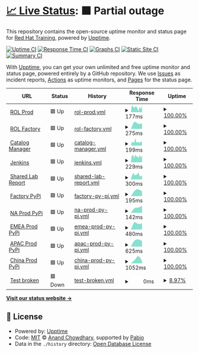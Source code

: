 # [📈 Live Status](https://RedHatTraining.github.io/uptime): <!--live status--> **🟧 Partial outage**

This repository contains the open-source uptime monitor and status page for [Red Hat Training](https://www.redhat.com/en/services/training), powered by [Upptime](https://github.com/upptime/upptime).

[![Uptime CI](https://github.com/RedHatTraining/uptime/workflows/Uptime%20CI/badge.svg)](https://github.com/RedHatTraining/uptime/actions?query=workflow%3A%22Uptime+CI%22)
[![Response Time CI](https://github.com/RedHatTraining/uptime/workflows/Response%20Time%20CI/badge.svg)](https://github.com/RedHatTraining/uptime/actions?query=workflow%3A%22Response+Time+CI%22)
[![Graphs CI](https://github.com/RedHatTraining/uptime/workflows/Graphs%20CI/badge.svg)](https://github.com/RedHatTraining/uptime/actions?query=workflow%3A%22Graphs+CI%22)
[![Static Site CI](https://github.com/RedHatTraining/uptime/workflows/Static%20Site%20CI/badge.svg)](https://github.com/RedHatTraining/uptime/actions?query=workflow%3A%22Static+Site+CI%22)
[![Summary CI](https://github.com/RedHatTraining/uptime/workflows/Summary%20CI/badge.svg)](https://github.com/RedHatTraining/uptime/actions?query=workflow%3A%22Summary+CI%22)

With [Upptime](https://upptime.js.org), you can get your own unlimited and free uptime monitor and status page, powered entirely by a GitHub repository. We use [Issues](https://github.com/RedHatTraining/uptime/issues) as incident reports, [Actions](https://github.com/RedHatTraining/uptime/actions) as uptime monitors, and [Pages](https://RedHatTraining.github.io/uptime) for the status page.

<!--start: status pages-->
<!-- This summary is generated by Upptime (https://github.com/upptime/upptime) -->
<!-- Do not edit this manually, your changes will be overwritten -->
<!-- prettier-ignore -->
| URL | Status | History | Response Time | Uptime |
| --- | ------ | ------- | ------------- | ------ |
| <img alt="" src="https://icons.duckduckgo.com/ip3/rol.redhat.com.ico" height="13"> [ROL Prod](https://rol.redhat.com/rol/app/catalog) | 🟩 Up | [rol-prod.yml](https://github.com/RedHatTraining/uptime/commits/HEAD/history/rol-prod.yml) | <details><summary><img alt="Response time graph" src="./graphs/rol-prod/response-time-week.png" height="20"> 177ms</summary><br><a href="https://RedHatTraining.github.io/uptime/history/rol-prod"><img alt="Response time 177" src="https://img.shields.io/endpoint?url=https%3A%2F%2Fraw.githubusercontent.com%2FRedHatTraining%2Fuptime%2FHEAD%2Fapi%2Frol-prod%2Fresponse-time.json"></a><br><a href="https://RedHatTraining.github.io/uptime/history/rol-prod"><img alt="24-hour response time 143" src="https://img.shields.io/endpoint?url=https%3A%2F%2Fraw.githubusercontent.com%2FRedHatTraining%2Fuptime%2FHEAD%2Fapi%2Frol-prod%2Fresponse-time-day.json"></a><br><a href="https://RedHatTraining.github.io/uptime/history/rol-prod"><img alt="7-day response time 177" src="https://img.shields.io/endpoint?url=https%3A%2F%2Fraw.githubusercontent.com%2FRedHatTraining%2Fuptime%2FHEAD%2Fapi%2Frol-prod%2Fresponse-time-week.json"></a><br><a href="https://RedHatTraining.github.io/uptime/history/rol-prod"><img alt="30-day response time 177" src="https://img.shields.io/endpoint?url=https%3A%2F%2Fraw.githubusercontent.com%2FRedHatTraining%2Fuptime%2FHEAD%2Fapi%2Frol-prod%2Fresponse-time-month.json"></a><br><a href="https://RedHatTraining.github.io/uptime/history/rol-prod"><img alt="1-year response time 177" src="https://img.shields.io/endpoint?url=https%3A%2F%2Fraw.githubusercontent.com%2FRedHatTraining%2Fuptime%2FHEAD%2Fapi%2Frol-prod%2Fresponse-time-year.json"></a></details> | <details><summary><a href="https://RedHatTraining.github.io/uptime/history/rol-prod">100.00%</a></summary><a href="https://RedHatTraining.github.io/uptime/history/rol-prod"><img alt="All-time uptime 100.00%" src="https://img.shields.io/endpoint?url=https%3A%2F%2Fraw.githubusercontent.com%2FRedHatTraining%2Fuptime%2FHEAD%2Fapi%2Frol-prod%2Fuptime.json"></a><br><a href="https://RedHatTraining.github.io/uptime/history/rol-prod"><img alt="24-hour uptime 100.00%" src="https://img.shields.io/endpoint?url=https%3A%2F%2Fraw.githubusercontent.com%2FRedHatTraining%2Fuptime%2FHEAD%2Fapi%2Frol-prod%2Fuptime-day.json"></a><br><a href="https://RedHatTraining.github.io/uptime/history/rol-prod"><img alt="7-day uptime 100.00%" src="https://img.shields.io/endpoint?url=https%3A%2F%2Fraw.githubusercontent.com%2FRedHatTraining%2Fuptime%2FHEAD%2Fapi%2Frol-prod%2Fuptime-week.json"></a><br><a href="https://RedHatTraining.github.io/uptime/history/rol-prod"><img alt="30-day uptime 100.00%" src="https://img.shields.io/endpoint?url=https%3A%2F%2Fraw.githubusercontent.com%2FRedHatTraining%2Fuptime%2FHEAD%2Fapi%2Frol-prod%2Fuptime-month.json"></a><br><a href="https://RedHatTraining.github.io/uptime/history/rol-prod"><img alt="1-year uptime 100.00%" src="https://img.shields.io/endpoint?url=https%3A%2F%2Fraw.githubusercontent.com%2FRedHatTraining%2Fuptime%2FHEAD%2Fapi%2Frol-prod%2Fuptime-year.json"></a></details>
| <img alt="" src="https://icons.duckduckgo.com/ip3/rol-factory.ole.redhat.com.ico" height="13"> [ROL Factory](https://rol-factory.ole.redhat.com/rol/app/) | 🟩 Up | [rol-factory.yml](https://github.com/RedHatTraining/uptime/commits/HEAD/history/rol-factory.yml) | <details><summary><img alt="Response time graph" src="./graphs/rol-factory/response-time-week.png" height="20"> 275ms</summary><br><a href="https://RedHatTraining.github.io/uptime/history/rol-factory"><img alt="Response time 275" src="https://img.shields.io/endpoint?url=https%3A%2F%2Fraw.githubusercontent.com%2FRedHatTraining%2Fuptime%2FHEAD%2Fapi%2Frol-factory%2Fresponse-time.json"></a><br><a href="https://RedHatTraining.github.io/uptime/history/rol-factory"><img alt="24-hour response time 275" src="https://img.shields.io/endpoint?url=https%3A%2F%2Fraw.githubusercontent.com%2FRedHatTraining%2Fuptime%2FHEAD%2Fapi%2Frol-factory%2Fresponse-time-day.json"></a><br><a href="https://RedHatTraining.github.io/uptime/history/rol-factory"><img alt="7-day response time 275" src="https://img.shields.io/endpoint?url=https%3A%2F%2Fraw.githubusercontent.com%2FRedHatTraining%2Fuptime%2FHEAD%2Fapi%2Frol-factory%2Fresponse-time-week.json"></a><br><a href="https://RedHatTraining.github.io/uptime/history/rol-factory"><img alt="30-day response time 275" src="https://img.shields.io/endpoint?url=https%3A%2F%2Fraw.githubusercontent.com%2FRedHatTraining%2Fuptime%2FHEAD%2Fapi%2Frol-factory%2Fresponse-time-month.json"></a><br><a href="https://RedHatTraining.github.io/uptime/history/rol-factory"><img alt="1-year response time 275" src="https://img.shields.io/endpoint?url=https%3A%2F%2Fraw.githubusercontent.com%2FRedHatTraining%2Fuptime%2FHEAD%2Fapi%2Frol-factory%2Fresponse-time-year.json"></a></details> | <details><summary><a href="https://RedHatTraining.github.io/uptime/history/rol-factory">100.00%</a></summary><a href="https://RedHatTraining.github.io/uptime/history/rol-factory"><img alt="All-time uptime 100.00%" src="https://img.shields.io/endpoint?url=https%3A%2F%2Fraw.githubusercontent.com%2FRedHatTraining%2Fuptime%2FHEAD%2Fapi%2Frol-factory%2Fuptime.json"></a><br><a href="https://RedHatTraining.github.io/uptime/history/rol-factory"><img alt="24-hour uptime 100.00%" src="https://img.shields.io/endpoint?url=https%3A%2F%2Fraw.githubusercontent.com%2FRedHatTraining%2Fuptime%2FHEAD%2Fapi%2Frol-factory%2Fuptime-day.json"></a><br><a href="https://RedHatTraining.github.io/uptime/history/rol-factory"><img alt="7-day uptime 100.00%" src="https://img.shields.io/endpoint?url=https%3A%2F%2Fraw.githubusercontent.com%2FRedHatTraining%2Fuptime%2FHEAD%2Fapi%2Frol-factory%2Fuptime-week.json"></a><br><a href="https://RedHatTraining.github.io/uptime/history/rol-factory"><img alt="30-day uptime 100.00%" src="https://img.shields.io/endpoint?url=https%3A%2F%2Fraw.githubusercontent.com%2FRedHatTraining%2Fuptime%2FHEAD%2Fapi%2Frol-factory%2Fuptime-month.json"></a><br><a href="https://RedHatTraining.github.io/uptime/history/rol-factory"><img alt="1-year uptime 100.00%" src="https://img.shields.io/endpoint?url=https%3A%2F%2Fraw.githubusercontent.com%2FRedHatTraining%2Fuptime%2FHEAD%2Fapi%2Frol-factory%2Fuptime-year.json"></a></details>
| <img alt="" src="https://icons.duckduckgo.com/ip3/cm.apps.tools-na150.prod.ole.redhat.com.ico" height="13"> [Catalog Manager](https://cm.apps.tools-na150.prod.ole.redhat.com/) | 🟩 Up | [catalog-manager.yml](https://github.com/RedHatTraining/uptime/commits/HEAD/history/catalog-manager.yml) | <details><summary><img alt="Response time graph" src="./graphs/catalog-manager/response-time-week.png" height="20"> 199ms</summary><br><a href="https://RedHatTraining.github.io/uptime/history/catalog-manager"><img alt="Response time 199" src="https://img.shields.io/endpoint?url=https%3A%2F%2Fraw.githubusercontent.com%2FRedHatTraining%2Fuptime%2FHEAD%2Fapi%2Fcatalog-manager%2Fresponse-time.json"></a><br><a href="https://RedHatTraining.github.io/uptime/history/catalog-manager"><img alt="24-hour response time 186" src="https://img.shields.io/endpoint?url=https%3A%2F%2Fraw.githubusercontent.com%2FRedHatTraining%2Fuptime%2FHEAD%2Fapi%2Fcatalog-manager%2Fresponse-time-day.json"></a><br><a href="https://RedHatTraining.github.io/uptime/history/catalog-manager"><img alt="7-day response time 199" src="https://img.shields.io/endpoint?url=https%3A%2F%2Fraw.githubusercontent.com%2FRedHatTraining%2Fuptime%2FHEAD%2Fapi%2Fcatalog-manager%2Fresponse-time-week.json"></a><br><a href="https://RedHatTraining.github.io/uptime/history/catalog-manager"><img alt="30-day response time 199" src="https://img.shields.io/endpoint?url=https%3A%2F%2Fraw.githubusercontent.com%2FRedHatTraining%2Fuptime%2FHEAD%2Fapi%2Fcatalog-manager%2Fresponse-time-month.json"></a><br><a href="https://RedHatTraining.github.io/uptime/history/catalog-manager"><img alt="1-year response time 199" src="https://img.shields.io/endpoint?url=https%3A%2F%2Fraw.githubusercontent.com%2FRedHatTraining%2Fuptime%2FHEAD%2Fapi%2Fcatalog-manager%2Fresponse-time-year.json"></a></details> | <details><summary><a href="https://RedHatTraining.github.io/uptime/history/catalog-manager">100.00%</a></summary><a href="https://RedHatTraining.github.io/uptime/history/catalog-manager"><img alt="All-time uptime 100.00%" src="https://img.shields.io/endpoint?url=https%3A%2F%2Fraw.githubusercontent.com%2FRedHatTraining%2Fuptime%2FHEAD%2Fapi%2Fcatalog-manager%2Fuptime.json"></a><br><a href="https://RedHatTraining.github.io/uptime/history/catalog-manager"><img alt="24-hour uptime 100.00%" src="https://img.shields.io/endpoint?url=https%3A%2F%2Fraw.githubusercontent.com%2FRedHatTraining%2Fuptime%2FHEAD%2Fapi%2Fcatalog-manager%2Fuptime-day.json"></a><br><a href="https://RedHatTraining.github.io/uptime/history/catalog-manager"><img alt="7-day uptime 100.00%" src="https://img.shields.io/endpoint?url=https%3A%2F%2Fraw.githubusercontent.com%2FRedHatTraining%2Fuptime%2FHEAD%2Fapi%2Fcatalog-manager%2Fuptime-week.json"></a><br><a href="https://RedHatTraining.github.io/uptime/history/catalog-manager"><img alt="30-day uptime 100.00%" src="https://img.shields.io/endpoint?url=https%3A%2F%2Fraw.githubusercontent.com%2FRedHatTraining%2Fuptime%2FHEAD%2Fapi%2Fcatalog-manager%2Fuptime-month.json"></a><br><a href="https://RedHatTraining.github.io/uptime/history/catalog-manager"><img alt="1-year uptime 100.00%" src="https://img.shields.io/endpoint?url=https%3A%2F%2Fraw.githubusercontent.com%2FRedHatTraining%2Fuptime%2FHEAD%2Fapi%2Fcatalog-manager%2Fuptime-year.json"></a></details>
| <img alt="" src="https://icons.duckduckgo.com/ip3/jenkins.prod.nextcle.com.ico" height="13"> [Jenkins](https://jenkins.prod.nextcle.com) | 🟩 Up | [jenkins.yml](https://github.com/RedHatTraining/uptime/commits/HEAD/history/jenkins.yml) | <details><summary><img alt="Response time graph" src="./graphs/jenkins/response-time-week.png" height="20"> 229ms</summary><br><a href="https://RedHatTraining.github.io/uptime/history/jenkins"><img alt="Response time 229" src="https://img.shields.io/endpoint?url=https%3A%2F%2Fraw.githubusercontent.com%2FRedHatTraining%2Fuptime%2FHEAD%2Fapi%2Fjenkins%2Fresponse-time.json"></a><br><a href="https://RedHatTraining.github.io/uptime/history/jenkins"><img alt="24-hour response time 212" src="https://img.shields.io/endpoint?url=https%3A%2F%2Fraw.githubusercontent.com%2FRedHatTraining%2Fuptime%2FHEAD%2Fapi%2Fjenkins%2Fresponse-time-day.json"></a><br><a href="https://RedHatTraining.github.io/uptime/history/jenkins"><img alt="7-day response time 229" src="https://img.shields.io/endpoint?url=https%3A%2F%2Fraw.githubusercontent.com%2FRedHatTraining%2Fuptime%2FHEAD%2Fapi%2Fjenkins%2Fresponse-time-week.json"></a><br><a href="https://RedHatTraining.github.io/uptime/history/jenkins"><img alt="30-day response time 229" src="https://img.shields.io/endpoint?url=https%3A%2F%2Fraw.githubusercontent.com%2FRedHatTraining%2Fuptime%2FHEAD%2Fapi%2Fjenkins%2Fresponse-time-month.json"></a><br><a href="https://RedHatTraining.github.io/uptime/history/jenkins"><img alt="1-year response time 229" src="https://img.shields.io/endpoint?url=https%3A%2F%2Fraw.githubusercontent.com%2FRedHatTraining%2Fuptime%2FHEAD%2Fapi%2Fjenkins%2Fresponse-time-year.json"></a></details> | <details><summary><a href="https://RedHatTraining.github.io/uptime/history/jenkins">100.00%</a></summary><a href="https://RedHatTraining.github.io/uptime/history/jenkins"><img alt="All-time uptime 100.00%" src="https://img.shields.io/endpoint?url=https%3A%2F%2Fraw.githubusercontent.com%2FRedHatTraining%2Fuptime%2FHEAD%2Fapi%2Fjenkins%2Fuptime.json"></a><br><a href="https://RedHatTraining.github.io/uptime/history/jenkins"><img alt="24-hour uptime 100.00%" src="https://img.shields.io/endpoint?url=https%3A%2F%2Fraw.githubusercontent.com%2FRedHatTraining%2Fuptime%2FHEAD%2Fapi%2Fjenkins%2Fuptime-day.json"></a><br><a href="https://RedHatTraining.github.io/uptime/history/jenkins"><img alt="7-day uptime 100.00%" src="https://img.shields.io/endpoint?url=https%3A%2F%2Fraw.githubusercontent.com%2FRedHatTraining%2Fuptime%2FHEAD%2Fapi%2Fjenkins%2Fuptime-week.json"></a><br><a href="https://RedHatTraining.github.io/uptime/history/jenkins"><img alt="30-day uptime 100.00%" src="https://img.shields.io/endpoint?url=https%3A%2F%2Fraw.githubusercontent.com%2FRedHatTraining%2Fuptime%2FHEAD%2Fapi%2Fjenkins%2Fuptime-month.json"></a><br><a href="https://RedHatTraining.github.io/uptime/history/jenkins"><img alt="1-year uptime 100.00%" src="https://img.shields.io/endpoint?url=https%3A%2F%2Fraw.githubusercontent.com%2FRedHatTraining%2Fuptime%2FHEAD%2Fapi%2Fjenkins%2Fuptime-year.json"></a></details>
| <img alt="" src="https://icons.duckduckgo.com/ip3/labs.dle.ole.redhat.com.ico" height="13"> [Shared Lab Report](https://labs.dle.ole.redhat.com) | 🟩 Up | [shared-lab-report.yml](https://github.com/RedHatTraining/uptime/commits/HEAD/history/shared-lab-report.yml) | <details><summary><img alt="Response time graph" src="./graphs/shared-lab-report/response-time-week.png" height="20"> 300ms</summary><br><a href="https://RedHatTraining.github.io/uptime/history/shared-lab-report"><img alt="Response time 300" src="https://img.shields.io/endpoint?url=https%3A%2F%2Fraw.githubusercontent.com%2FRedHatTraining%2Fuptime%2FHEAD%2Fapi%2Fshared-lab-report%2Fresponse-time.json"></a><br><a href="https://RedHatTraining.github.io/uptime/history/shared-lab-report"><img alt="24-hour response time 288" src="https://img.shields.io/endpoint?url=https%3A%2F%2Fraw.githubusercontent.com%2FRedHatTraining%2Fuptime%2FHEAD%2Fapi%2Fshared-lab-report%2Fresponse-time-day.json"></a><br><a href="https://RedHatTraining.github.io/uptime/history/shared-lab-report"><img alt="7-day response time 300" src="https://img.shields.io/endpoint?url=https%3A%2F%2Fraw.githubusercontent.com%2FRedHatTraining%2Fuptime%2FHEAD%2Fapi%2Fshared-lab-report%2Fresponse-time-week.json"></a><br><a href="https://RedHatTraining.github.io/uptime/history/shared-lab-report"><img alt="30-day response time 300" src="https://img.shields.io/endpoint?url=https%3A%2F%2Fraw.githubusercontent.com%2FRedHatTraining%2Fuptime%2FHEAD%2Fapi%2Fshared-lab-report%2Fresponse-time-month.json"></a><br><a href="https://RedHatTraining.github.io/uptime/history/shared-lab-report"><img alt="1-year response time 300" src="https://img.shields.io/endpoint?url=https%3A%2F%2Fraw.githubusercontent.com%2FRedHatTraining%2Fuptime%2FHEAD%2Fapi%2Fshared-lab-report%2Fresponse-time-year.json"></a></details> | <details><summary><a href="https://RedHatTraining.github.io/uptime/history/shared-lab-report">100.00%</a></summary><a href="https://RedHatTraining.github.io/uptime/history/shared-lab-report"><img alt="All-time uptime 100.00%" src="https://img.shields.io/endpoint?url=https%3A%2F%2Fraw.githubusercontent.com%2FRedHatTraining%2Fuptime%2FHEAD%2Fapi%2Fshared-lab-report%2Fuptime.json"></a><br><a href="https://RedHatTraining.github.io/uptime/history/shared-lab-report"><img alt="24-hour uptime 100.00%" src="https://img.shields.io/endpoint?url=https%3A%2F%2Fraw.githubusercontent.com%2FRedHatTraining%2Fuptime%2FHEAD%2Fapi%2Fshared-lab-report%2Fuptime-day.json"></a><br><a href="https://RedHatTraining.github.io/uptime/history/shared-lab-report"><img alt="7-day uptime 100.00%" src="https://img.shields.io/endpoint?url=https%3A%2F%2Fraw.githubusercontent.com%2FRedHatTraining%2Fuptime%2FHEAD%2Fapi%2Fshared-lab-report%2Fuptime-week.json"></a><br><a href="https://RedHatTraining.github.io/uptime/history/shared-lab-report"><img alt="30-day uptime 100.00%" src="https://img.shields.io/endpoint?url=https%3A%2F%2Fraw.githubusercontent.com%2FRedHatTraining%2Fuptime%2FHEAD%2Fapi%2Fshared-lab-report%2Fuptime-month.json"></a><br><a href="https://RedHatTraining.github.io/uptime/history/shared-lab-report"><img alt="1-year uptime 100.00%" src="https://img.shields.io/endpoint?url=https%3A%2F%2Fraw.githubusercontent.com%2FRedHatTraining%2Fuptime%2FHEAD%2Fapi%2Fshared-lab-report%2Fuptime-year.json"></a></details>
| <img alt="" src="https://icons.duckduckgo.com/ip3/pypi.apps.tools-na100.dev.ole.redhat.com.ico" height="13"> [Factory PyPi](https://pypi.apps.tools-na100.dev.ole.redhat.com) | 🟩 Up | [factory-py-pi.yml](https://github.com/RedHatTraining/uptime/commits/HEAD/history/factory-py-pi.yml) | <details><summary><img alt="Response time graph" src="./graphs/factory-py-pi/response-time-week.png" height="20"> 195ms</summary><br><a href="https://RedHatTraining.github.io/uptime/history/factory-py-pi"><img alt="Response time 195" src="https://img.shields.io/endpoint?url=https%3A%2F%2Fraw.githubusercontent.com%2FRedHatTraining%2Fuptime%2FHEAD%2Fapi%2Ffactory-py-pi%2Fresponse-time.json"></a><br><a href="https://RedHatTraining.github.io/uptime/history/factory-py-pi"><img alt="24-hour response time 195" src="https://img.shields.io/endpoint?url=https%3A%2F%2Fraw.githubusercontent.com%2FRedHatTraining%2Fuptime%2FHEAD%2Fapi%2Ffactory-py-pi%2Fresponse-time-day.json"></a><br><a href="https://RedHatTraining.github.io/uptime/history/factory-py-pi"><img alt="7-day response time 195" src="https://img.shields.io/endpoint?url=https%3A%2F%2Fraw.githubusercontent.com%2FRedHatTraining%2Fuptime%2FHEAD%2Fapi%2Ffactory-py-pi%2Fresponse-time-week.json"></a><br><a href="https://RedHatTraining.github.io/uptime/history/factory-py-pi"><img alt="30-day response time 195" src="https://img.shields.io/endpoint?url=https%3A%2F%2Fraw.githubusercontent.com%2FRedHatTraining%2Fuptime%2FHEAD%2Fapi%2Ffactory-py-pi%2Fresponse-time-month.json"></a><br><a href="https://RedHatTraining.github.io/uptime/history/factory-py-pi"><img alt="1-year response time 195" src="https://img.shields.io/endpoint?url=https%3A%2F%2Fraw.githubusercontent.com%2FRedHatTraining%2Fuptime%2FHEAD%2Fapi%2Ffactory-py-pi%2Fresponse-time-year.json"></a></details> | <details><summary><a href="https://RedHatTraining.github.io/uptime/history/factory-py-pi">100.00%</a></summary><a href="https://RedHatTraining.github.io/uptime/history/factory-py-pi"><img alt="All-time uptime 100.00%" src="https://img.shields.io/endpoint?url=https%3A%2F%2Fraw.githubusercontent.com%2FRedHatTraining%2Fuptime%2FHEAD%2Fapi%2Ffactory-py-pi%2Fuptime.json"></a><br><a href="https://RedHatTraining.github.io/uptime/history/factory-py-pi"><img alt="24-hour uptime 100.00%" src="https://img.shields.io/endpoint?url=https%3A%2F%2Fraw.githubusercontent.com%2FRedHatTraining%2Fuptime%2FHEAD%2Fapi%2Ffactory-py-pi%2Fuptime-day.json"></a><br><a href="https://RedHatTraining.github.io/uptime/history/factory-py-pi"><img alt="7-day uptime 100.00%" src="https://img.shields.io/endpoint?url=https%3A%2F%2Fraw.githubusercontent.com%2FRedHatTraining%2Fuptime%2FHEAD%2Fapi%2Ffactory-py-pi%2Fuptime-week.json"></a><br><a href="https://RedHatTraining.github.io/uptime/history/factory-py-pi"><img alt="30-day uptime 100.00%" src="https://img.shields.io/endpoint?url=https%3A%2F%2Fraw.githubusercontent.com%2FRedHatTraining%2Fuptime%2FHEAD%2Fapi%2Ffactory-py-pi%2Fuptime-month.json"></a><br><a href="https://RedHatTraining.github.io/uptime/history/factory-py-pi"><img alt="1-year uptime 100.00%" src="https://img.shields.io/endpoint?url=https%3A%2F%2Fraw.githubusercontent.com%2FRedHatTraining%2Fuptime%2FHEAD%2Fapi%2Ffactory-py-pi%2Fuptime-year.json"></a></details>
| <img alt="" src="https://icons.duckduckgo.com/ip3/pypi.apps.tools-na150.prod.ole.redhat.com.ico" height="13"> [NA Prod PyPi](https://pypi.apps.tools-na150.prod.ole.redhat.com) | 🟩 Up | [na-prod-py-pi.yml](https://github.com/RedHatTraining/uptime/commits/HEAD/history/na-prod-py-pi.yml) | <details><summary><img alt="Response time graph" src="./graphs/na-prod-py-pi/response-time-week.png" height="20"> 142ms</summary><br><a href="https://RedHatTraining.github.io/uptime/history/na-prod-py-pi"><img alt="Response time 142" src="https://img.shields.io/endpoint?url=https%3A%2F%2Fraw.githubusercontent.com%2FRedHatTraining%2Fuptime%2FHEAD%2Fapi%2Fna-prod-py-pi%2Fresponse-time.json"></a><br><a href="https://RedHatTraining.github.io/uptime/history/na-prod-py-pi"><img alt="24-hour response time 142" src="https://img.shields.io/endpoint?url=https%3A%2F%2Fraw.githubusercontent.com%2FRedHatTraining%2Fuptime%2FHEAD%2Fapi%2Fna-prod-py-pi%2Fresponse-time-day.json"></a><br><a href="https://RedHatTraining.github.io/uptime/history/na-prod-py-pi"><img alt="7-day response time 142" src="https://img.shields.io/endpoint?url=https%3A%2F%2Fraw.githubusercontent.com%2FRedHatTraining%2Fuptime%2FHEAD%2Fapi%2Fna-prod-py-pi%2Fresponse-time-week.json"></a><br><a href="https://RedHatTraining.github.io/uptime/history/na-prod-py-pi"><img alt="30-day response time 142" src="https://img.shields.io/endpoint?url=https%3A%2F%2Fraw.githubusercontent.com%2FRedHatTraining%2Fuptime%2FHEAD%2Fapi%2Fna-prod-py-pi%2Fresponse-time-month.json"></a><br><a href="https://RedHatTraining.github.io/uptime/history/na-prod-py-pi"><img alt="1-year response time 142" src="https://img.shields.io/endpoint?url=https%3A%2F%2Fraw.githubusercontent.com%2FRedHatTraining%2Fuptime%2FHEAD%2Fapi%2Fna-prod-py-pi%2Fresponse-time-year.json"></a></details> | <details><summary><a href="https://RedHatTraining.github.io/uptime/history/na-prod-py-pi">100.00%</a></summary><a href="https://RedHatTraining.github.io/uptime/history/na-prod-py-pi"><img alt="All-time uptime 100.00%" src="https://img.shields.io/endpoint?url=https%3A%2F%2Fraw.githubusercontent.com%2FRedHatTraining%2Fuptime%2FHEAD%2Fapi%2Fna-prod-py-pi%2Fuptime.json"></a><br><a href="https://RedHatTraining.github.io/uptime/history/na-prod-py-pi"><img alt="24-hour uptime 100.00%" src="https://img.shields.io/endpoint?url=https%3A%2F%2Fraw.githubusercontent.com%2FRedHatTraining%2Fuptime%2FHEAD%2Fapi%2Fna-prod-py-pi%2Fuptime-day.json"></a><br><a href="https://RedHatTraining.github.io/uptime/history/na-prod-py-pi"><img alt="7-day uptime 100.00%" src="https://img.shields.io/endpoint?url=https%3A%2F%2Fraw.githubusercontent.com%2FRedHatTraining%2Fuptime%2FHEAD%2Fapi%2Fna-prod-py-pi%2Fuptime-week.json"></a><br><a href="https://RedHatTraining.github.io/uptime/history/na-prod-py-pi"><img alt="30-day uptime 100.00%" src="https://img.shields.io/endpoint?url=https%3A%2F%2Fraw.githubusercontent.com%2FRedHatTraining%2Fuptime%2FHEAD%2Fapi%2Fna-prod-py-pi%2Fuptime-month.json"></a><br><a href="https://RedHatTraining.github.io/uptime/history/na-prod-py-pi"><img alt="1-year uptime 100.00%" src="https://img.shields.io/endpoint?url=https%3A%2F%2Fraw.githubusercontent.com%2FRedHatTraining%2Fuptime%2FHEAD%2Fapi%2Fna-prod-py-pi%2Fuptime-year.json"></a></details>
| <img alt="" src="https://icons.duckduckgo.com/ip3/pypi.apps.tools-emea160.prod.ole.redhat.com.ico" height="13"> [EMEA Prod PyPi](https://pypi.apps.tools-emea160.prod.ole.redhat.com) | 🟩 Up | [emea-prod-py-pi.yml](https://github.com/RedHatTraining/uptime/commits/HEAD/history/emea-prod-py-pi.yml) | <details><summary><img alt="Response time graph" src="./graphs/emea-prod-py-pi/response-time-week.png" height="20"> 480ms</summary><br><a href="https://RedHatTraining.github.io/uptime/history/emea-prod-py-pi"><img alt="Response time 480" src="https://img.shields.io/endpoint?url=https%3A%2F%2Fraw.githubusercontent.com%2FRedHatTraining%2Fuptime%2FHEAD%2Fapi%2Femea-prod-py-pi%2Fresponse-time.json"></a><br><a href="https://RedHatTraining.github.io/uptime/history/emea-prod-py-pi"><img alt="24-hour response time 480" src="https://img.shields.io/endpoint?url=https%3A%2F%2Fraw.githubusercontent.com%2FRedHatTraining%2Fuptime%2FHEAD%2Fapi%2Femea-prod-py-pi%2Fresponse-time-day.json"></a><br><a href="https://RedHatTraining.github.io/uptime/history/emea-prod-py-pi"><img alt="7-day response time 480" src="https://img.shields.io/endpoint?url=https%3A%2F%2Fraw.githubusercontent.com%2FRedHatTraining%2Fuptime%2FHEAD%2Fapi%2Femea-prod-py-pi%2Fresponse-time-week.json"></a><br><a href="https://RedHatTraining.github.io/uptime/history/emea-prod-py-pi"><img alt="30-day response time 480" src="https://img.shields.io/endpoint?url=https%3A%2F%2Fraw.githubusercontent.com%2FRedHatTraining%2Fuptime%2FHEAD%2Fapi%2Femea-prod-py-pi%2Fresponse-time-month.json"></a><br><a href="https://RedHatTraining.github.io/uptime/history/emea-prod-py-pi"><img alt="1-year response time 480" src="https://img.shields.io/endpoint?url=https%3A%2F%2Fraw.githubusercontent.com%2FRedHatTraining%2Fuptime%2FHEAD%2Fapi%2Femea-prod-py-pi%2Fresponse-time-year.json"></a></details> | <details><summary><a href="https://RedHatTraining.github.io/uptime/history/emea-prod-py-pi">100.00%</a></summary><a href="https://RedHatTraining.github.io/uptime/history/emea-prod-py-pi"><img alt="All-time uptime 100.00%" src="https://img.shields.io/endpoint?url=https%3A%2F%2Fraw.githubusercontent.com%2FRedHatTraining%2Fuptime%2FHEAD%2Fapi%2Femea-prod-py-pi%2Fuptime.json"></a><br><a href="https://RedHatTraining.github.io/uptime/history/emea-prod-py-pi"><img alt="24-hour uptime 100.00%" src="https://img.shields.io/endpoint?url=https%3A%2F%2Fraw.githubusercontent.com%2FRedHatTraining%2Fuptime%2FHEAD%2Fapi%2Femea-prod-py-pi%2Fuptime-day.json"></a><br><a href="https://RedHatTraining.github.io/uptime/history/emea-prod-py-pi"><img alt="7-day uptime 100.00%" src="https://img.shields.io/endpoint?url=https%3A%2F%2Fraw.githubusercontent.com%2FRedHatTraining%2Fuptime%2FHEAD%2Fapi%2Femea-prod-py-pi%2Fuptime-week.json"></a><br><a href="https://RedHatTraining.github.io/uptime/history/emea-prod-py-pi"><img alt="30-day uptime 100.00%" src="https://img.shields.io/endpoint?url=https%3A%2F%2Fraw.githubusercontent.com%2FRedHatTraining%2Fuptime%2FHEAD%2Fapi%2Femea-prod-py-pi%2Fuptime-month.json"></a><br><a href="https://RedHatTraining.github.io/uptime/history/emea-prod-py-pi"><img alt="1-year uptime 100.00%" src="https://img.shields.io/endpoint?url=https%3A%2F%2Fraw.githubusercontent.com%2FRedHatTraining%2Fuptime%2FHEAD%2Fapi%2Femea-prod-py-pi%2Fuptime-year.json"></a></details>
| <img alt="" src="https://icons.duckduckgo.com/ip3/pypi.apps.tools-apac150.prod.ole.redhat.com.ico" height="13"> [APAC Prod PyPi](https://pypi.apps.tools-apac150.prod.ole.redhat.com) | 🟩 Up | [apac-prod-py-pi.yml](https://github.com/RedHatTraining/uptime/commits/HEAD/history/apac-prod-py-pi.yml) | <details><summary><img alt="Response time graph" src="./graphs/apac-prod-py-pi/response-time-week.png" height="20"> 625ms</summary><br><a href="https://RedHatTraining.github.io/uptime/history/apac-prod-py-pi"><img alt="Response time 625" src="https://img.shields.io/endpoint?url=https%3A%2F%2Fraw.githubusercontent.com%2FRedHatTraining%2Fuptime%2FHEAD%2Fapi%2Fapac-prod-py-pi%2Fresponse-time.json"></a><br><a href="https://RedHatTraining.github.io/uptime/history/apac-prod-py-pi"><img alt="24-hour response time 625" src="https://img.shields.io/endpoint?url=https%3A%2F%2Fraw.githubusercontent.com%2FRedHatTraining%2Fuptime%2FHEAD%2Fapi%2Fapac-prod-py-pi%2Fresponse-time-day.json"></a><br><a href="https://RedHatTraining.github.io/uptime/history/apac-prod-py-pi"><img alt="7-day response time 625" src="https://img.shields.io/endpoint?url=https%3A%2F%2Fraw.githubusercontent.com%2FRedHatTraining%2Fuptime%2FHEAD%2Fapi%2Fapac-prod-py-pi%2Fresponse-time-week.json"></a><br><a href="https://RedHatTraining.github.io/uptime/history/apac-prod-py-pi"><img alt="30-day response time 625" src="https://img.shields.io/endpoint?url=https%3A%2F%2Fraw.githubusercontent.com%2FRedHatTraining%2Fuptime%2FHEAD%2Fapi%2Fapac-prod-py-pi%2Fresponse-time-month.json"></a><br><a href="https://RedHatTraining.github.io/uptime/history/apac-prod-py-pi"><img alt="1-year response time 625" src="https://img.shields.io/endpoint?url=https%3A%2F%2Fraw.githubusercontent.com%2FRedHatTraining%2Fuptime%2FHEAD%2Fapi%2Fapac-prod-py-pi%2Fresponse-time-year.json"></a></details> | <details><summary><a href="https://RedHatTraining.github.io/uptime/history/apac-prod-py-pi">100.00%</a></summary><a href="https://RedHatTraining.github.io/uptime/history/apac-prod-py-pi"><img alt="All-time uptime 100.00%" src="https://img.shields.io/endpoint?url=https%3A%2F%2Fraw.githubusercontent.com%2FRedHatTraining%2Fuptime%2FHEAD%2Fapi%2Fapac-prod-py-pi%2Fuptime.json"></a><br><a href="https://RedHatTraining.github.io/uptime/history/apac-prod-py-pi"><img alt="24-hour uptime 100.00%" src="https://img.shields.io/endpoint?url=https%3A%2F%2Fraw.githubusercontent.com%2FRedHatTraining%2Fuptime%2FHEAD%2Fapi%2Fapac-prod-py-pi%2Fuptime-day.json"></a><br><a href="https://RedHatTraining.github.io/uptime/history/apac-prod-py-pi"><img alt="7-day uptime 100.00%" src="https://img.shields.io/endpoint?url=https%3A%2F%2Fraw.githubusercontent.com%2FRedHatTraining%2Fuptime%2FHEAD%2Fapi%2Fapac-prod-py-pi%2Fuptime-week.json"></a><br><a href="https://RedHatTraining.github.io/uptime/history/apac-prod-py-pi"><img alt="30-day uptime 100.00%" src="https://img.shields.io/endpoint?url=https%3A%2F%2Fraw.githubusercontent.com%2FRedHatTraining%2Fuptime%2FHEAD%2Fapi%2Fapac-prod-py-pi%2Fuptime-month.json"></a><br><a href="https://RedHatTraining.github.io/uptime/history/apac-prod-py-pi"><img alt="1-year uptime 100.00%" src="https://img.shields.io/endpoint?url=https%3A%2F%2Fraw.githubusercontent.com%2FRedHatTraining%2Fuptime%2FHEAD%2Fapi%2Fapac-prod-py-pi%2Fuptime-year.json"></a></details>
| <img alt="" src="https://icons.duckduckgo.com/ip3/pypi.apps.tools-apac152.prod.ole.redhat.com.ico" height="13"> [China Prod PyPi](https://pypi.apps.tools-apac152.prod.ole.redhat.com) | 🟩 Up | [china-prod-py-pi.yml](https://github.com/RedHatTraining/uptime/commits/HEAD/history/china-prod-py-pi.yml) | <details><summary><img alt="Response time graph" src="./graphs/china-prod-py-pi/response-time-week.png" height="20"> 1052ms</summary><br><a href="https://RedHatTraining.github.io/uptime/history/china-prod-py-pi"><img alt="Response time 1052" src="https://img.shields.io/endpoint?url=https%3A%2F%2Fraw.githubusercontent.com%2FRedHatTraining%2Fuptime%2FHEAD%2Fapi%2Fchina-prod-py-pi%2Fresponse-time.json"></a><br><a href="https://RedHatTraining.github.io/uptime/history/china-prod-py-pi"><img alt="24-hour response time 1052" src="https://img.shields.io/endpoint?url=https%3A%2F%2Fraw.githubusercontent.com%2FRedHatTraining%2Fuptime%2FHEAD%2Fapi%2Fchina-prod-py-pi%2Fresponse-time-day.json"></a><br><a href="https://RedHatTraining.github.io/uptime/history/china-prod-py-pi"><img alt="7-day response time 1052" src="https://img.shields.io/endpoint?url=https%3A%2F%2Fraw.githubusercontent.com%2FRedHatTraining%2Fuptime%2FHEAD%2Fapi%2Fchina-prod-py-pi%2Fresponse-time-week.json"></a><br><a href="https://RedHatTraining.github.io/uptime/history/china-prod-py-pi"><img alt="30-day response time 1052" src="https://img.shields.io/endpoint?url=https%3A%2F%2Fraw.githubusercontent.com%2FRedHatTraining%2Fuptime%2FHEAD%2Fapi%2Fchina-prod-py-pi%2Fresponse-time-month.json"></a><br><a href="https://RedHatTraining.github.io/uptime/history/china-prod-py-pi"><img alt="1-year response time 1052" src="https://img.shields.io/endpoint?url=https%3A%2F%2Fraw.githubusercontent.com%2FRedHatTraining%2Fuptime%2FHEAD%2Fapi%2Fchina-prod-py-pi%2Fresponse-time-year.json"></a></details> | <details><summary><a href="https://RedHatTraining.github.io/uptime/history/china-prod-py-pi">100.00%</a></summary><a href="https://RedHatTraining.github.io/uptime/history/china-prod-py-pi"><img alt="All-time uptime 100.00%" src="https://img.shields.io/endpoint?url=https%3A%2F%2Fraw.githubusercontent.com%2FRedHatTraining%2Fuptime%2FHEAD%2Fapi%2Fchina-prod-py-pi%2Fuptime.json"></a><br><a href="https://RedHatTraining.github.io/uptime/history/china-prod-py-pi"><img alt="24-hour uptime 100.00%" src="https://img.shields.io/endpoint?url=https%3A%2F%2Fraw.githubusercontent.com%2FRedHatTraining%2Fuptime%2FHEAD%2Fapi%2Fchina-prod-py-pi%2Fuptime-day.json"></a><br><a href="https://RedHatTraining.github.io/uptime/history/china-prod-py-pi"><img alt="7-day uptime 100.00%" src="https://img.shields.io/endpoint?url=https%3A%2F%2Fraw.githubusercontent.com%2FRedHatTraining%2Fuptime%2FHEAD%2Fapi%2Fchina-prod-py-pi%2Fuptime-week.json"></a><br><a href="https://RedHatTraining.github.io/uptime/history/china-prod-py-pi"><img alt="30-day uptime 100.00%" src="https://img.shields.io/endpoint?url=https%3A%2F%2Fraw.githubusercontent.com%2FRedHatTraining%2Fuptime%2FHEAD%2Fapi%2Fchina-prod-py-pi%2Fuptime-month.json"></a><br><a href="https://RedHatTraining.github.io/uptime/history/china-prod-py-pi"><img alt="1-year uptime 100.00%" src="https://img.shields.io/endpoint?url=https%3A%2F%2Fraw.githubusercontent.com%2FRedHatTraining%2Fuptime%2FHEAD%2Fapi%2Fchina-prod-py-pi%2Fuptime-year.json"></a></details>
| <img alt="" src="https://icons.duckduckgo.com/ip3/example-broken-url.doesntexist.com.ico" height="13"> [Test broken](https://example-broken-url.doesntexist.com) | 🟥 Down | [test-broken.yml](https://github.com/RedHatTraining/uptime/commits/HEAD/history/test-broken.yml) | <details><summary><img alt="Response time graph" src="./graphs/test-broken/response-time-week.png" height="20"> 0ms</summary><br><a href="https://RedHatTraining.github.io/uptime/history/test-broken"><img alt="Response time 0" src="https://img.shields.io/endpoint?url=https%3A%2F%2Fraw.githubusercontent.com%2FRedHatTraining%2Fuptime%2FHEAD%2Fapi%2Ftest-broken%2Fresponse-time.json"></a><br><a href="https://RedHatTraining.github.io/uptime/history/test-broken"><img alt="24-hour response time 0" src="https://img.shields.io/endpoint?url=https%3A%2F%2Fraw.githubusercontent.com%2FRedHatTraining%2Fuptime%2FHEAD%2Fapi%2Ftest-broken%2Fresponse-time-day.json"></a><br><a href="https://RedHatTraining.github.io/uptime/history/test-broken"><img alt="7-day response time 0" src="https://img.shields.io/endpoint?url=https%3A%2F%2Fraw.githubusercontent.com%2FRedHatTraining%2Fuptime%2FHEAD%2Fapi%2Ftest-broken%2Fresponse-time-week.json"></a><br><a href="https://RedHatTraining.github.io/uptime/history/test-broken"><img alt="30-day response time 0" src="https://img.shields.io/endpoint?url=https%3A%2F%2Fraw.githubusercontent.com%2FRedHatTraining%2Fuptime%2FHEAD%2Fapi%2Ftest-broken%2Fresponse-time-month.json"></a><br><a href="https://RedHatTraining.github.io/uptime/history/test-broken"><img alt="1-year response time 0" src="https://img.shields.io/endpoint?url=https%3A%2F%2Fraw.githubusercontent.com%2FRedHatTraining%2Fuptime%2FHEAD%2Fapi%2Ftest-broken%2Fresponse-time-year.json"></a></details> | <details><summary><a href="https://RedHatTraining.github.io/uptime/history/test-broken">8.97%</a></summary><a href="https://RedHatTraining.github.io/uptime/history/test-broken"><img alt="All-time uptime 8.97%" src="https://img.shields.io/endpoint?url=https%3A%2F%2Fraw.githubusercontent.com%2FRedHatTraining%2Fuptime%2FHEAD%2Fapi%2Ftest-broken%2Fuptime.json"></a><br><a href="https://RedHatTraining.github.io/uptime/history/test-broken"><img alt="24-hour uptime 8.97%" src="https://img.shields.io/endpoint?url=https%3A%2F%2Fraw.githubusercontent.com%2FRedHatTraining%2Fuptime%2FHEAD%2Fapi%2Ftest-broken%2Fuptime-day.json"></a><br><a href="https://RedHatTraining.github.io/uptime/history/test-broken"><img alt="7-day uptime 8.97%" src="https://img.shields.io/endpoint?url=https%3A%2F%2Fraw.githubusercontent.com%2FRedHatTraining%2Fuptime%2FHEAD%2Fapi%2Ftest-broken%2Fuptime-week.json"></a><br><a href="https://RedHatTraining.github.io/uptime/history/test-broken"><img alt="30-day uptime 8.97%" src="https://img.shields.io/endpoint?url=https%3A%2F%2Fraw.githubusercontent.com%2FRedHatTraining%2Fuptime%2FHEAD%2Fapi%2Ftest-broken%2Fuptime-month.json"></a><br><a href="https://RedHatTraining.github.io/uptime/history/test-broken"><img alt="1-year uptime 8.97%" src="https://img.shields.io/endpoint?url=https%3A%2F%2Fraw.githubusercontent.com%2FRedHatTraining%2Fuptime%2FHEAD%2Fapi%2Ftest-broken%2Fuptime-year.json"></a></details>

<!--end: status pages-->

[**Visit our status website →**](https://RedHatTraining.github.io/uptime)

## 📄 License

- Powered by: [Upptime](https://github.com/upptime/upptime)
- Code: [MIT](./LICENSE) © [Anand Chowdhary](https://anandchowdhary.com), supported by [Pabio](https://pabio.com)
- Data in the `./history` directory: [Open Database License](https://opendatacommons.org/licenses/odbl/1-0/)

